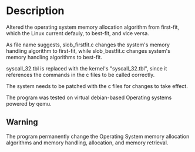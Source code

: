 # Description
Altered the operating system memory allocation algorithm from first-fit, which the Linux current defauly, to best-fit, and vice versa.

As file name suggests, slob_firstfit.c changes the system's memory handling algorithm to first-fit, while slob_bestfit.c changes system's memory handling algorithms to best-fit.

syscall_32.tbl is replaced with the kernel's "syscall_32.tbl", since it references the commands in the c files to be called correctly.  

The system needs to be patched with the c files for changes to take effect.

The program was tested on virtual debian-based Operating systems powered by qemu. 

## Warning
The program permanently change the Operating System memory allocation algorithms and memory handling, allocation, and memory retrieval.
